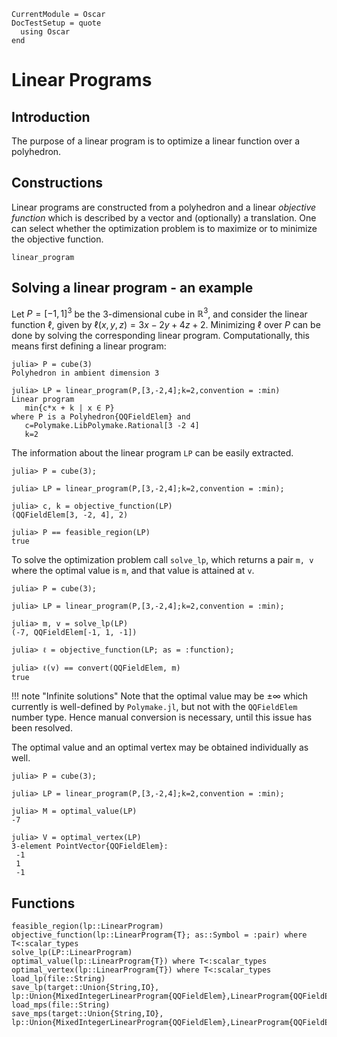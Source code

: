 ```@meta
CurrentModule = Oscar
DocTestSetup = quote
  using Oscar
end
```

# Linear Programs


## Introduction

The purpose of a linear program is to optimize a linear function over a
polyhedron.



## Constructions

Linear programs are constructed from a polyhedron and a linear *objective function*
which is described by a vector and (optionally) a translation. One can select whether the optimization
problem is to maximize or to minimize the objective function.

```@docs
linear_program
```

## Solving a linear program - an example
Let $P=[-1,1]^3$ be the $3$-dimensional cube in $\mathbb{R}^3$, and consider
the linear function $\ell$, given by $\ell(x,y,z) = 3x-2y+4z+2$. Minimizing
$\ell$ over $P$ can be done by solving the corresponding linear program.
Computationally, this means first defining a linear program:

```jldoctest
julia> P = cube(3)
Polyhedron in ambient dimension 3

julia> LP = linear_program(P,[3,-2,4];k=2,convention = :min)
Linear program
   min{c*x + k | x ∈ P}
where P is a Polyhedron{QQFieldElem} and
   c=Polymake.LibPolymake.Rational[3 -2 4]
   k=2
```

The information about the linear program `LP` can be easily extracted.

```jldoctest
julia> P = cube(3);

julia> LP = linear_program(P,[3,-2,4];k=2,convention = :min);

julia> c, k = objective_function(LP)
(QQFieldElem[3, -2, 4], 2)

julia> P == feasible_region(LP)
true
```

To solve the optimization problem call `solve_lp`, which returns a pair `m, v`
where the optimal value is `m`, and that value is attained at `v`.

```jldoctest
julia> P = cube(3);

julia> LP = linear_program(P,[3,-2,4];k=2,convention = :min);

julia> m, v = solve_lp(LP)
(-7, QQFieldElem[-1, 1, -1])

julia> ℓ = objective_function(LP; as = :function);

julia> ℓ(v) == convert(QQFieldElem, m)
true
```

!!! note "Infinite solutions"
    Note that the optimal value may be $\pm\infty$ which currently is
    well-defined by `Polymake.jl`, but not with the `QQFieldElem` number type. Hence
    manual conversion is necessary, until this issue has been resolved.

The optimal value and an optimal vertex may be obtained individually as well.

```jldoctest
julia> P = cube(3);

julia> LP = linear_program(P,[3,-2,4];k=2,convention = :min);

julia> M = optimal_value(LP)
-7

julia> V = optimal_vertex(LP)
3-element PointVector{QQFieldElem}:
 -1
 1
 -1
```


## Functions

```@docs
feasible_region(lp::LinearProgram)
objective_function(lp::LinearProgram{T}; as::Symbol = :pair) where T<:scalar_types
solve_lp(LP::LinearProgram)
optimal_value(lp::LinearProgram{T}) where T<:scalar_types
optimal_vertex(lp::LinearProgram{T}) where T<:scalar_types
load_lp(file::String)
save_lp(target::Union{String,IO}, lp::Union{MixedIntegerLinearProgram{QQFieldElem},LinearProgram{QQFieldElem}})
load_mps(file::String)
save_mps(target::Union{String,IO}, lp::Union{MixedIntegerLinearProgram{QQFieldElem},LinearProgram{QQFieldElem}})
```
